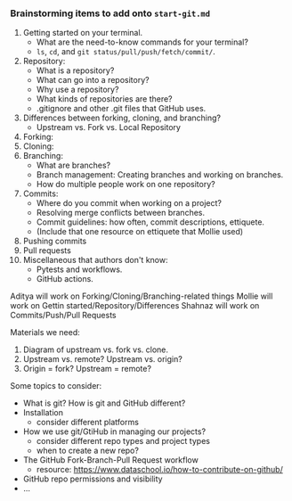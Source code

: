 ### Brainstorming items to add onto `start-git.md`

1. Getting started on your terminal.
   - What are the need-to-know commands for your terminal?
   - `ls`, `cd`, and `git status/pull/push/fetch/commit/`.
2. Repository:
   - What is a repository?
   - What can go into a repository?
   - Why use a repository?
   - What kinds of repositories are there?
   - .gitignore and other .git files that GitHub uses.
3. Differences between forking, cloning, and branching?
   - Upstream vs. Fork vs. Local Repository
4. Forking:
6. Cloning:
7. Branching:
   - What are branches?
   - Branch management: Creating branches and working on branches. 
   - How do multiple people work on one repository?
8. Commits:
   - Where do you commit when working on a project?
   - Resolving merge conflicts between branches.
   - Commit guidelines: how often, commit descriptions, ettiquete.
   - (Include that one resource on ettiquete that Mollie used)
9. Pushing commits
10. Pull requests
12. Miscellaneous that authors don't know:
    - Pytests and workflows.
    - GitHub actions.


Aditya will work on Forking/Cloning/Branching-related things
Mollie will work on Gettin started/Repository/Differences
Shahnaz will work on Commits/Push/Pull Requests

Materials we need:
1. Diagram of upstream vs. fork vs. clone.
2. Upstream vs. remote? Upstream vs. origin?
3. Origin = fork? Upstream = remote?


Some topics to consider:
- What is git? How is git and GitHub different?
- Installation
    - consider different platforms
- How we use git/GtiHub in managing our projects?
    - consider different repo types and project types
    - when to create a new repo?
- The GitHub Fork-Branch-Pull Request workflow
    - resource: https://www.dataschool.io/how-to-contribute-on-github/
- GitHub repo permissions and visibility
- ...
